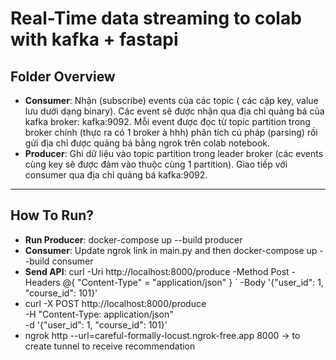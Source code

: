 # Real-Time data streaming to colab with kafka + fastapi
## **Folder Overview**
 -  **Consumer**: Nhận (subscribe) events của các topic ( các cặp key, value lưu dưới dạng binary). Các event sẽ được nhận qua địa chỉ quảng bá của kafka broker: kafka:9092. Mỗi event được đọc từ topic partition trong broker chính (thực ra có 1 broker à hhh) phân tích cú pháp (parsing) rồi gửi địa chỉ được quảng bá bằng ngrok trên colab notebook.
 -  **Producer**: Ghi dữ liệu vào topic partition trong leader broker (các events cùng key sẽ được đảm vào thuộc cùng 1 partition). Giao tiếp với consumer qua địa chỉ quảng bá kafka:9092.
---
## **How To Run?**
 -  **Run Producer**: docker-compose up --build producer
 -  **Consumer**: Update ngrok link in main.py and then docker-compose up --build consumer
 -  **Send API**: curl -Uri http://localhost:8000/produce  -Method Post  -Headers @{ "Content-Type" = "application/json" } ` -Body '{"user_id": 1, "course_id": 101}'
 - curl -X POST http://localhost:8000/produce \
     -H "Content-Type: application/json" \
     -d '{"user_id": 1, "course_id": 101}'
 - ngrok http --url=careful-formally-locust.ngrok-free.app 8000 -> to create tunnel to receive recommendation
 


